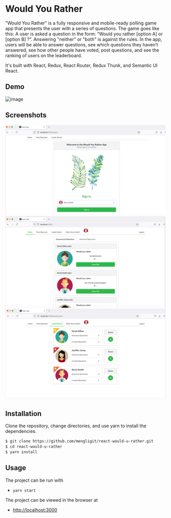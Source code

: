 # Would You Rather

"Would You Rather" is a fully responsive and mobile-ready polling game app that presents the user with a series of questions. The game goes like this: A user is asked a question in the form: “Would you rather [option A] or [option B] ?”. Answering "neither" or "both" is against the rules. In the app, users will be able to answer questions, see which questions they haven’t answered, see how other people have voted, post questions, and see the ranking of users on the leaderboard.

It's built with React, Redux, React Router, Redux Thunk, and Semantic UI React.

## Demo
![image](docs/images/dmo.gif )

## Screenshots

![screenshot #1](docs/images/screen3_small.png)
![screenshot #2](docs/images/screen1_small.png)
![screenshot #3](docs/images/screen2_small.png)

## Installation

Clone the repository, change directories, and use yarn to install the dependencies.

```bash
$ git clone https://github.com/mengligit/react-would-u-rather.git
$ cd react-would-u-rather
$ yarn install
```

## Usage

The project can be run with

- `yarn start`

The project can be viewed in the browser at

- [http://localhost:3000](http://localhost:3000)


